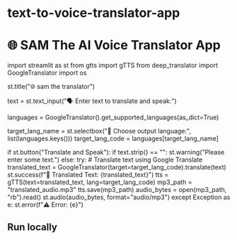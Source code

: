 # text-to-voice-translator-app
# 🌐  SAM The AI Voice Translator App

import streamlit as st
from gtts import gTTS
from deep_translator import GoogleTranslator
import os

st.title("🌐 sam the translator")


text = st.text_input("🗣️ Enter text to translate and speak:")


languages = GoogleTranslator().get_supported_languages(as_dict=True)


target_lang_name = st.selectbox("🎯 Choose output language:", list(languages.keys()))
target_lang_code = languages[target_lang_name]


if st.button("Translate and Speak"):
    if text.strip() == "":
        st.warning("Please enter some text.")
    else:
        try:
            # Translate text using Google Translate
            translated_text = GoogleTranslator(target=target_lang_code).translate(text)
            st.success(f"📝 Translated Text: {translated_text}")
            tts = gTTS(text=translated_text, lang=target_lang_code)
            mp3_path = "translated_audio.mp3"
            tts.save(mp3_path)
            audio_bytes = open(mp3_path, "rb").read()
            st.audio(audio_bytes, format="audio/mp3")
        except Exception as e:
            st.error(f"⚠️ Error: {e}")


## Run locally

